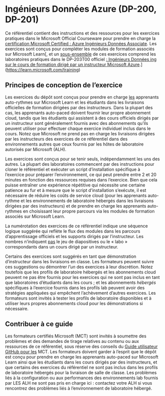 # Ingénieurs Données Azure (DP-200, DP-201)

Ce référentiel contient des instructions et des ressources pour les exercices pratiques dans le Microsoft Official Courseware pour prendre en charge la [certification Microsoft Certified : Azure Ingénieurs Données Associate](https://learn.microsoft.com/certifications/azure-data-engineer/). Les exercices sont conçus pour compléter les modules de formation associés sur Microsoft Learn[, et un <u>sous-ensemble</u> de ces exercices comprend les laboratoires pratiques dans le DP-203T00 officiel [: Ingénieurs Données ing sur le cours de formation dirigé par un instructeur Microsoft Azure](https://learn.microsoft.com/training/courses/dp-203t00).](https://learn.microsoft.com/training)

## Principes de conception de l’exercice

Les exercices du dépôt sont conçus pour prendre en charge <u>les</u> apprenants auto-rythmes sur Microsoft Learn et les étudiants dans les livraisons officielles de formation dirigées par des instructeurs. Dans la plupart des cas, les apprenants auto-paced doivent fournir leur propre abonnement cloud, tandis que les étudiants qui assistent à des cours officiels dirigés par un instructeur sont généralement fournis avec des abonnements qu’ils peuvent utiliser pour effectuer chaque exercice individuel inclus dans le cours. Notez que Microsoft ne prend pas en charge les livraisons dirigées par les instructeurs des exercices de ce référentiel dans des environnements autres que ceux fournis par les hôtes de laboratoire autorisés par Microsoft (ALH).

Les exercices sont conçus pour se tenir seuls, indépendamment les uns des autres. La plupart des laboratoires commencent par des instructions pour cloner le référentiel et exécuter un script d’installation spécifique à l’exercice pour préparer l’environnement, ce qui peut prendre entre 2 et 20 minutes en fonction des ressources requises dans l’exercice. Bien que cela puisse entraîner une expérience répétitive qui nécessite une certaine patience au fur et à mesure que le script d’installation s’exécute, il est nécessaire de réduire les coûts de service cloud (pour les apprenants auto-rythme et les environnements de laboratoire hébergés dans les livraisons dirigées par des instructeurs) et de prendre en charge les apprenants auto-rythmes en choisissant leur propre parcours via les modules de formation associés sur Microsoft Learn.

La numérotation des exercices de ce référentiel indique une séquence logique suggérée qui reflète le flux des modules dans les parcours d’apprentissage officiels et les supports dirigés par l’instructeur. Les nombres n’indiquent <u>pas</u> le jeu de diapositives ou le « labo » correspondants dans un cours dirigé par un instructeur.

Certains des exercices sont suggérés en tant que démonstration d’instructeur dans les livraisons en classe. Les formateurs peuvent suivre ces suggestions ou démontrer *l’un* des exercices à leur discrétion. Notez toutefois que les profils de laboratoire hébergés et les abonnements cloud peuvent ne pas être fournis pour les exercices qui ne sont pas inclus en tant que laboratoires d’étudiants dans les cours ; et les abonnements *hébergés* spécifiques à l’exercice fournis dans les profils lab peuvent avoir des stratégies appliquées qui empêchent l’achèvement d’autres exercices. Les formateurs sont invités à tester les profils de laboratoire disponibles et à utiliser leurs propres abonnements cloud pour les démonstrations si nécessaire.

## Contribuer à ce guide

Les formateurs certifiés Microsoft (MCT) sont invités à soumettre des problèmes et des demandes de tirage relatives au contenu ou aux ressources de ce référentiel, sous réserve des conseils du [Guide utilisateur GitHub pour les](https://microsoftlearning.github.io/MCT-User-Guide/) MCT. Les formateurs doivent garder à l’esprit que le dépôt est conçu pour prendre en charge les apprenants auto-paced sur Microsoft Learn ainsi que les étudiants dans les cours dirigés par des instructeurs, et que certains des exercices du référentiel ne sont pas inclus dans les profils de laboratoire hébergés pour la livraison de salle de classe. Les problèmes liés à la configuration ou aux performances des environnements lab fournis par LES ALH ne sont pas pris en charge ici : contactez votre ALH si vous rencontrez des problèmes liés à l’environnement de laboratoire hébergé.
